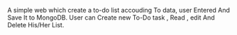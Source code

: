 A simple web which create a to-do list accouding To data, user Entered And Save It to MongoDB.
User can  Create new To-Do task , Read , edit And Delete His/Her List. 